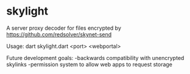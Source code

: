 # skylight
A server proxy decoder for files encrypted by https://github.com/redsolver/skynet-send

Usage:  dart skylight.dart \<port> \<webportal>
  
Future development goals:
-backwards compatibility with unencrypted skylinks
-permission system to allow web apps to request storage

